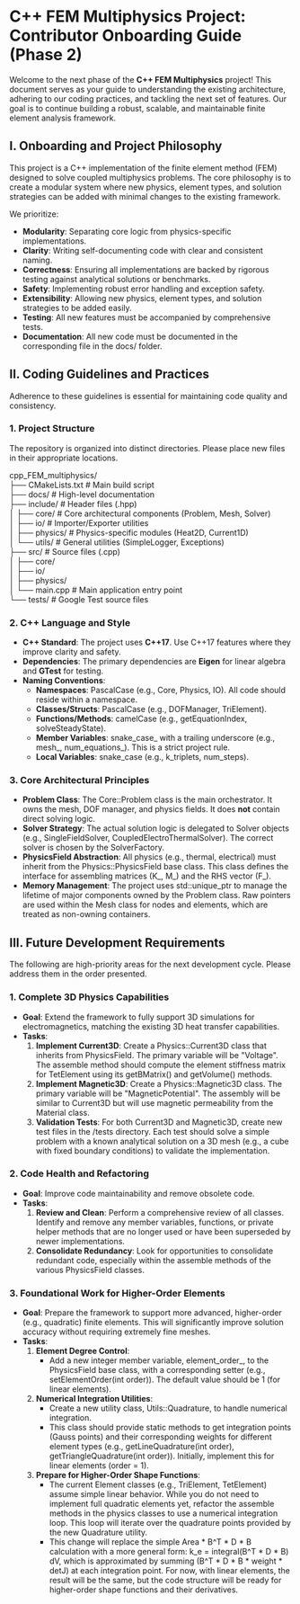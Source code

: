 # **C++ FEM Multiphysics Project: Contributor Onboarding Guide (Phase 2\)**

Welcome to the next phase of the **C++ FEM Multiphysics** project\! This document serves as your guide to understanding the existing architecture, adhering to our coding practices, and tackling the next set of features. Our goal is to continue building a robust, scalable, and maintainable finite element analysis framework.

## **I. Onboarding and Project Philosophy**

This project is a C++ implementation of the finite element method (FEM) designed to solve coupled multiphysics problems. The core philosophy is to create a modular system where new physics, element types, and solution strategies can be added with minimal changes to the existing framework.

We prioritize:

* **Modularity**: Separating core logic from physics-specific implementations.
* **Clarity**: Writing self-documenting code with clear and consistent naming.
* **Correctness**: Ensuring all implementations are backed by rigorous testing against analytical solutions or benchmarks.
* **Safety**: Implementing robust error handling and exception safety.
* **Extensibility**: Allowing new physics, element types, and solution strategies to be added easily.
* **Testing**: All new features must be accompanied by comprehensive tests.
* **Documentation**: All new code must be documented in the corresponding file in the docs/ folder.

## **II. Coding Guidelines and Practices**

Adherence to these guidelines is essential for maintaining code quality and consistency.

### **1\. Project Structure**

The repository is organized into distinct directories. Please place new files in their appropriate locations.

cpp\_FEM\_multiphysics/  
├── CMakeLists.txt      \# Main build script  
├── docs/               \# High-level documentation  
├── include/            \# Header files (.hpp)  
│   ├── core/           \# Core architectural components (Problem, Mesh, Solver)  
│   ├── io/             \# Importer/Exporter utilities  
│   ├── physics/        \# Physics-specific modules (Heat2D, Current1D)  
│   └── utils/          \# General utilities (SimpleLogger, Exceptions)  
├── src/                \# Source files (.cpp)  
│   ├── core/  
│   ├── io/  
│   ├── physics/  
│   └── main.cpp        \# Main application entry point  
└── tests/              \# Google Test source files

### **2\. C++ Language and Style**

* **C++ Standard**: The project uses **C++17**. Use C++17 features where they improve clarity and safety.
* **Dependencies**: The primary dependencies are **Eigen** for linear algebra and **GTest** for testing.
* **Naming Conventions**:
    * **Namespaces**: PascalCase (e.g., Core, Physics, IO). All code should reside within a namespace.
    * **Classes/Structs**: PascalCase (e.g., DOFManager, TriElement).
    * **Functions/Methods**: camelCase (e.g., getEquationIndex, solveSteadyState).
    * **Member Variables**: snake\_case\_ with a trailing underscore (e.g., mesh\_, num\_equations\_). This is a strict project rule.
    * **Local Variables**: snake\_case (e.g., k\_triplets, num\_steps).

### **3\. Core Architectural Principles**

* **Problem Class**: The Core::Problem class is the main orchestrator. It owns the mesh, DOF manager, and physics fields. It does **not** contain direct solving logic.
* **Solver Strategy**: The actual solution logic is delegated to Solver objects (e.g., SingleFieldSolver, CoupledElectroThermalSolver). The correct solver is chosen by the SolverFactory.
* **PhysicsField Abstraction**: All physics (e.g., thermal, electrical) must inherit from the Physics::PhysicsField base class. This class defines the interface for assembling matrices (K\_, M\_) and the RHS vector (F\_).
* **Memory Management**: The project uses std::unique\_ptr to manage the lifetime of major components owned by the Problem class. Raw pointers are used within the Mesh class for nodes and elements, which are treated as non-owning containers.

## **III. Future Development Requirements**

The following are high-priority areas for the next development cycle. Please address them in the order presented.

### **1\. Complete 3D Physics Capabilities**

* **Goal**: Extend the framework to fully support 3D simulations for electromagnetics, matching the existing 3D heat transfer capabilities.
* **Tasks**:
    1. **Implement Current3D**: Create a Physics::Current3D class that inherits from PhysicsField. The primary variable will be "Voltage". The assemble method should compute the element stiffness matrix for TetElement using its getBMatrix() and getVolume() methods.
    2. **Implement Magnetic3D**: Create a Physics::Magnetic3D class. The primary variable will be "MagneticPotential". The assembly will be similar to Current3D but will use magnetic permeability from the Material class.
    3. **Validation Tests**: For both Current3D and Magnetic3D, create new test files in the /tests directory. Each test should solve a simple problem with a known analytical solution on a 3D mesh (e.g., a cube with fixed boundary conditions) to validate the implementation.

### **2\. Code Health and Refactoring**

* **Goal**: Improve code maintainability and remove obsolete code.
* **Tasks**:
    1. **Review and Clean**: Perform a comprehensive review of all classes. Identify and remove any member variables, functions, or private helper methods that are no longer used or have been superseded by newer implementations.
    2. **Consolidate Redundancy**: Look for opportunities to consolidate redundant code, especially within the assemble methods of the various PhysicsField classes.

### **3\. Foundational Work for Higher-Order Elements**

* **Goal**: Prepare the framework to support more advanced, higher-order (e.g., quadratic) finite elements. This will significantly improve solution accuracy without requiring extremely fine meshes.
* **Tasks**:
    1. **Element Degree Control**:
        * Add a new integer member variable, element\_order\_, to the PhysicsField base class, with a corresponding setter (e.g., setElementOrder(int order)). The default value should be 1 (for linear elements).
    2. **Numerical Integration Utilities**:
        * Create a new utility class, Utils::Quadrature, to handle numerical integration.
        * This class should provide static methods to get integration points (Gauss points) and their corresponding weights for different element types (e.g., getLineQuadrature(int order), getTriangleQuadrature(int order)). Initially, implement this for linear elements (order \= 1).
    3. **Prepare for Higher-Order Shape Functions**:
        * The current Element classes (e.g., TriElement, TetElement) assume simple linear behavior. While you do not need to implement full quadratic elements yet, refactor the assemble methods in the physics classes to use a numerical integration loop. This loop will iterate over the quadrature points provided by the new Quadrature utility.
        * This change will replace the simple Area \* B^T \* D \* B calculation with a more general form: k\_e \= integral(B^T \* D \* B) dV, which is approximated by summing (B^T \* D \* B \* weight \* detJ) at each integration point. For now, with linear elements, the result will be the same, but the code structure will be ready for higher-order shape functions and their derivatives.